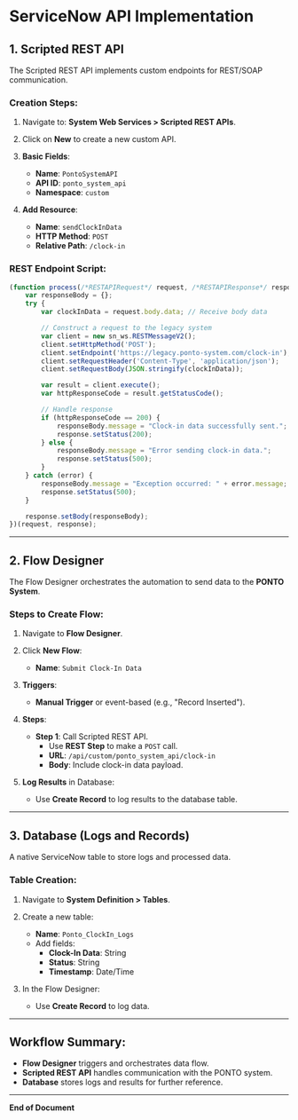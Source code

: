 
# ServiceNow API Implementation

## 1. Scripted REST API
The Scripted REST API implements custom endpoints for REST/SOAP communication.

### Creation Steps:
1. Navigate to: **System Web Services > Scripted REST APIs**.
2. Click on **New** to create a new custom API.
3. **Basic Fields**:
   - **Name**: `PontoSystemAPI`
   - **API ID**: `ponto_system_api`
   - **Namespace**: `custom`

4. **Add Resource**:
   - **Name**: `sendClockInData`
   - **HTTP Method**: `POST`
   - **Relative Path**: `/clock-in`

### REST Endpoint Script:
```javascript
(function process(/*RESTAPIRequest*/ request, /*RESTAPIResponse*/ response) {
    var responseBody = {};
    try {
        var clockInData = request.body.data; // Receive body data

        // Construct a request to the legacy system
        var client = new sn_ws.RESTMessageV2();
        client.setHttpMethod('POST');
        client.setEndpoint('https://legacy.ponto-system.com/clock-in');
        client.setRequestHeader('Content-Type', 'application/json');
        client.setRequestBody(JSON.stringify(clockInData));

        var result = client.execute();
        var httpResponseCode = result.getStatusCode();

        // Handle response
        if (httpResponseCode == 200) {
            responseBody.message = "Clock-in data successfully sent.";
            response.setStatus(200);
        } else {
            responseBody.message = "Error sending clock-in data.";
            response.setStatus(500);
        }
    } catch (error) {
        responseBody.message = "Exception occurred: " + error.message;
        response.setStatus(500);
    }

    response.setBody(responseBody);
})(request, response);
```

---

## 2. Flow Designer
The Flow Designer orchestrates the automation to send data to the **PONTO System**.

### Steps to Create Flow:
1. Navigate to **Flow Designer**.
2. Click **New Flow**:
   - **Name**: `Submit Clock-In Data`

3. **Triggers**:
   - **Manual Trigger** or event-based (e.g., "Record Inserted").

4. **Steps**:
   - **Step 1**: Call Scripted REST API.
     - Use **REST Step** to make a `POST` call.
     - **URL**: `/api/custom/ponto_system_api/clock-in`
     - **Body**: Include clock-in data payload.

5. **Log Results** in Database:
   - Use **Create Record** to log results to the database table.

---

## 3. Database (Logs and Records)
A native ServiceNow table to store logs and processed data.

### Table Creation:
1. Navigate to **System Definition > Tables**.
2. Create a new table:
   - **Name**: `Ponto_ClockIn_Logs`
   - Add fields:
     - **Clock-In Data**: String
     - **Status**: String
     - **Timestamp**: Date/Time

3. In the Flow Designer:
   - Use **Create Record** to log data.

---

## Workflow Summary:
- **Flow Designer** triggers and orchestrates data flow.
- **Scripted REST API** handles communication with the PONTO system.
- **Database** stores logs and results for further reference.

---

**End of Document**
